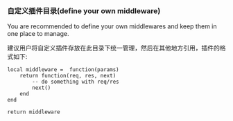 
### 自定义插件目录(define your own middleware)


You are recommended to define your own middlewares and keep them in one place to manage.

建议用户将自定义插件存放在此目录下统一管理，然后在其他地方引用，插件的格式如下:

```
local middleware =  function(params)
    return function(req, res, next)
        -- do something with req/res
        next()
    end
end

return middleware
```

